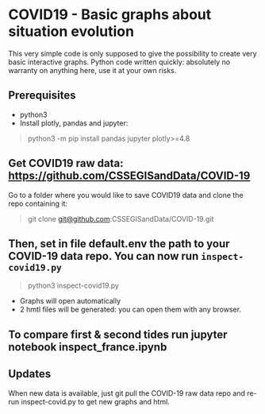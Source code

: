 # COVID19 - Basic graphs about situation evolution
This very simple code is only supposed to give the possibility to create very basic interactive graphs.
Python code written quickly: absolutely no warranty on anything here, use it at your own risks.

## Prerequisites
- python3
- Install plotly, pandas and jupyter:
 > python3 -m pip install pandas jupyter plotly>=4.8

## Get COVID19 raw data: https://github.com/CSSEGISandData/COVID-19
Go to a folder where you would like to save COVID19 data and clone the repo containing it:
 > git clone git@github.com:CSSEGISandData/COVID-19.git

## Then, set in file default.env the path to your COVID-19 data repo. You can now run `inspect-covid19.py`
 > python3 inspect-covid19.py
- Graphs will open automatically
- 2 hmtl files will be generated: you can open them with any browser.

## To compare first & second tides run jupyter notebook inspect_france.ipynb

## Updates
When new data is available, just git pull the COVID-19 raw data repo and re-run inspect-covid.py to get new graphs and html.
